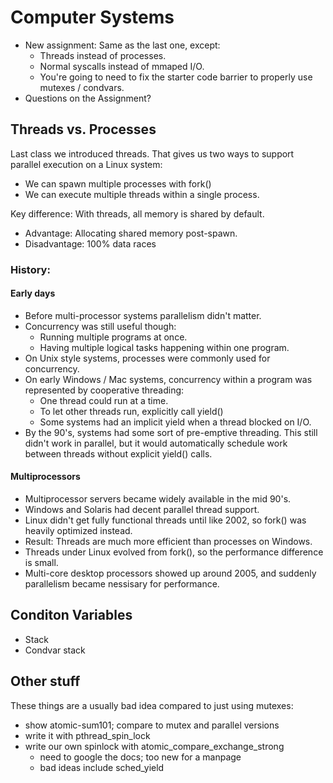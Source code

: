 
# Computer Systems

 - New assignment: Same as the last one, except:
   - Threads instead of processes.
   - Normal syscalls instead of mmaped I/O.
   - You're going to need to fix the starter code barrier
     to properly use mutexes / condvars.
 - Questions on the Assignment?

## Threads vs. Processes

Last class we introduced threads. That gives us two ways to support parallel
execution on a Linux system:

 * We can spawn multiple processes with fork()
 * We can execute multiple threads within a single process.

Key difference: With threads, all memory is shared by default.

 - Advantage: Allocating shared memory post-spawn.
 - Disadvantage: 100% data races

### History:

#### Early days

 - Before multi-processor systems parallelism didn't matter.
 - Concurrency was still useful though:
   - Running multiple programs at once.
   - Having multiple logical tasks happening within one program.
 - On Unix style systems, processes were commonly used for concurrency.
 - On early Windows / Mac systems, concurrency within a program was represented
   by cooperative threading:
   - One thread could run at a time.
   - To let other threads run, explicitly call yield()
   - Some systems had an implicit yield when a thread blocked on I/O.
 - By the 90's, systems had some sort of pre-emptive threading. This still didn't
   work in parallel, but it would automatically schedule work between threads 
   without explicit yield() calls.

#### Multiprocessors

 - Multiprocessor servers became widely available in the mid 90's.
 - Windows and Solaris had decent parallel thread support.
 - Linux didn't get fully functional threads until like 2002, so fork() was
   heavily optimized instead.
 - Result: Threads are much more efficient than processes on Windows.
 - Threads under Linux evolved from fork(), so the performance difference
   is small.
 - Multi-core desktop processors showed up around 2005, and suddenly
   parallelism became nessisary for performance.

## Conditon Variables

 - Stack
 - Condvar stack

## Other stuff

These things are a usually bad idea compared to just using mutexes:

 - show atomic-sum101; compare to mutex and parallel versions
 - write it with pthread\_spin\_lock
 - write our own spinlock with atomic\_compare\_exchange\_strong
   - need to google the docs; too new for a manpage
   - bad ideas include sched\_yield




